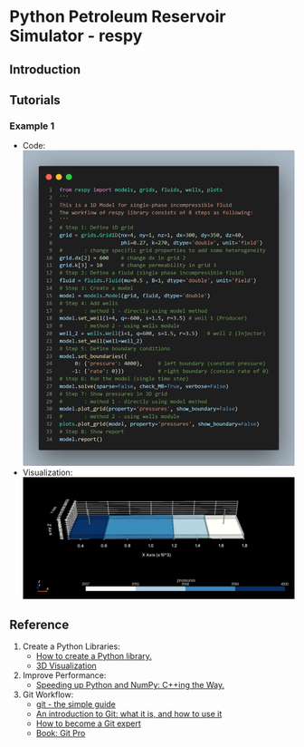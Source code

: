 # Python Petroleum Reservoir Simulator - respy

## Introduction


## Tutorials

### Example 1

- Code:
![](images/example_1_code.png)
- Visualization:
![](images/example_1_3d.png)

## Reference

1. Create a Python Libraries:
   - [How to create a Python library.](https://medium.com/analytics-vidhya/how-to-create-a-python-library-7d5aea80cc3f)
   - [3D Visualization](https://docs.pyvista.org/examples/00-load/create-uniform-grid.html)
2. Improve Performance:
   - [Speeding up Python and NumPy: C++ing the Way.](https://medium.com/coding-with-clarity/speeding-up-python-and-numpy-c-ing-the-way-3b9658ed78f4)
3. Git Workflow:
   - [git - the simple guide](http://rogerdudler.github.io/git-guide/)
   - [An introduction to Git: what it is, and how to use it](https://www.freecodecamp.org/news/what-is-git-and-how-to-use-it-c341b049ae61)
   - [How to become a Git expert](https://www.freecodecamp.org/news/how-to-become-a-git-expert-e7c38bf54826)
   - [Book: Git Pro](https://git-scm.com/book/en/v2)
